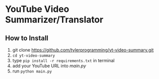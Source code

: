 # YouTube Video Summarizer/Translator

## How to Install
1. git clone https://github.com/tylerprogramming/yt-video-summary.git
2. `cd yt-video-summary`
3. type `pip install -r requirements.txt` in terminal
4. add your YouTube URL into *main.py*
5. run `python main.py`
